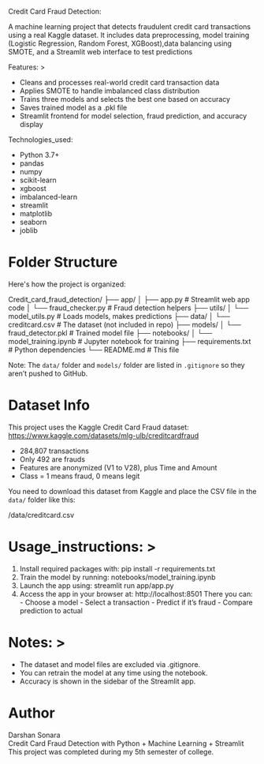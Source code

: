Credit Card Fraud Detection:

A machine learning project that detects fraudulent credit card transactions using a real Kaggle dataset.
It includes data preprocessing, model training (Logistic Regression, Random Forest, XGBoost),data 
balancing using SMOTE, and a Streamlit web interface to test predictions


Features: >
  - Cleans and processes real-world credit card transaction data
  - Applies SMOTE to handle imbalanced class distribution
  - Trains three models and selects the best one based on accuracy
  - Saves trained model as a .pkl file
  - Streamlit frontend for model selection, fraud prediction, and accuracy display


Technologies_used:
  - Python 3.7+
  - pandas
  - numpy
  - scikit-learn
  - xgboost
  - imbalanced-learn
  - streamlit
  - matplotlib
  - seaborn
  - joblib


# Folder Structure

Here's how the project is organized:

Credit_card_fraud_detection/
├── app/
│   ├── app.py              # Streamlit web app code
│   └── fraud_checker.py    # Fraud detection helpers
├── utils/
│   └── model_utils.py      # Loads models, makes predictions
├── data/
│   └── creditcard.csv      # The dataset (not included in repo)
├── models/
│   └── fraud_detector.pkl  # Trained model file 
├── notebooks/
│   └── model_training.ipynb # Jupyter notebook for training
├── requirements.txt        # Python dependencies
└── README.md               # This file

Note: The `data/` folder and `models/` folder are listed in `.gitignore` so they aren’t pushed to GitHub.


# Dataset Info

This project uses the Kaggle Credit Card Fraud dataset:  
https://www.kaggle.com/datasets/mlg-ulb/creditcardfraud

- 284,807 transactions
- Only 492 are frauds
- Features are anonymized (V1 to V28), plus Time and Amount
- Class = 1 means fraud, 0 means legit

You need to download this dataset from Kaggle and place the CSV file in the `data/` folder like this:

/data/creditcard.csv


# Usage_instructions: >
  1. Install required packages with: pip install -r requirements.txt
  2. Train the model by running: notebooks/model_training.ipynb
  3. Launch the app using: streamlit run app/app.py
  4. Access the app in your browser at: http://localhost:8501
                                        There you can:
                                        - Choose a model
                                        - Select a transaction
                                        - Predict if it’s fraud
                                        - Compare prediction to actual


# Notes: >
  - The dataset and model files are excluded via .gitignore.
  - You can retrain the model at any time using the notebook.
  - Accuracy is shown in the sidebar of the Streamlit app.


# Author

Darshan Sonara  
Credit Card Fraud Detection with Python + Machine Learning + Streamlit
This project was completed during my 5th semester of college.

